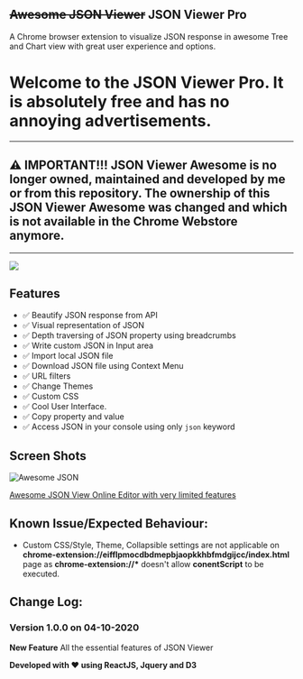 ## ~~Awesome JSON Viewer~~ JSON Viewer Pro

A Chrome browser extension to visualize JSON response in awesome Tree and Chart view with great user experience and options.


# Welcome to the JSON Viewer Pro. It is absolutely free and has no annoying advertisements.

---

## ⚠️ IMPORTANT!!!  JSON Viewer Awesome is no longer owned, maintained and developed by me or from this repository. The ownership of this JSON Viewer Awesome was changed and which is not available in the Chrome Webstore anymore.
___

[![](https://raw.githubusercontent.com/rbrahul/Smart-Webpage-Ruler/master/images/chrome.png)](https://chrome.google.com/webstore/detail/json-viewer-pro/eifflpmocdbdmepbjaopkkhbfmdgijcc)


## Features

* ✅ Beautify JSON response from API
* ✅ Visual representation of JSON
* ✅ Depth traversing of JSON property using breadcrumbs
* ✅ Write custom JSON in Input area
* ✅ Import local JSON file
* ✅ Download JSON file using Context Menu
* ✅ URL filters
* ✅ Change Themes
* ✅ Custom CSS
* ✅ Cool User Interface.
* ✅ Copy property and value
* ✅ Access JSON in your console using only `json` keyword

## Screen Shots
![Awesome JSON](https://raw.githubusercontent.com/rbrahul/Awesome-JSON/master/awesome-json-slideshow.gif "Awesome JSON an awesome Chrome extension to assist development")

[Awesome JSON View Online Editor with very limited features](https://rbrahul.github.io/Awesome-JSON-Viewer/# "Awesome JSON Viewer")



## Known Issue/Expected Behaviour:

 * Custom CSS/Style, Theme, Collapsible settings are not applicable on **chrome-extension://eifflpmocdbdmepbjaopkkhbfmdgijcc/index.html** page as **chrome-extension://\*** doesn't allow **conentScript** to be executed.



## Change Log:

### Version 1.0.0 on  04-10-2020
**New Feature**
  All the essential features of JSON Viewer


**Developed with ♥ using ReactJS, Jquery and D3**
